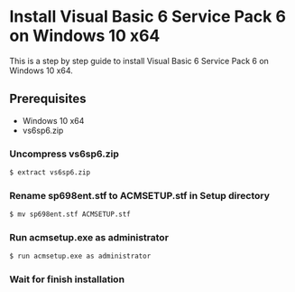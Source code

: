 # Install Visual Basic 6 Service Pack 6 on Windows 10 x64

This is a step by step guide to install Visual Basic 6 Service Pack 6 on Windows 10 x64.

## Prerequisites

- Windows 10 x64
- vs6sp6.zip

### Uncompress vs6sp6.zip

```sh
$ extract vs6sp6.zip
```

### Rename sp698ent.stf to ACMSETUP.stf in Setup directory
```sh
$ mv sp698ent.stf ACMSETUP.stf
```

### Run acmsetup.exe as administrator
```sh
$ run acmsetup.exe as administrator
```

### Wait for finish installation
